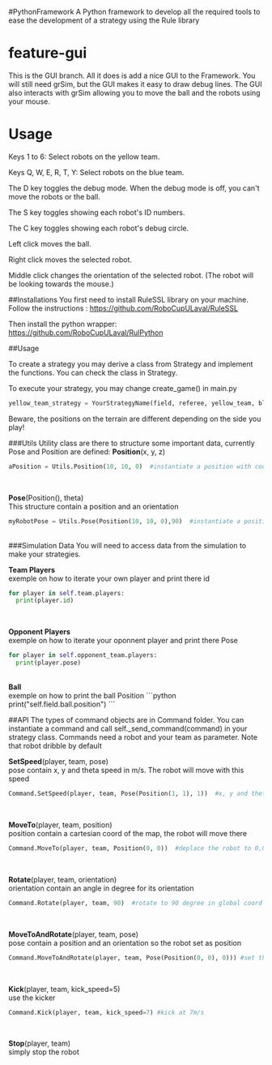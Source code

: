 #PythonFramework
A Python framework to develop all the required tools to ease the development of a strategy using the Rule library


# feature-gui
This is the GUI branch. All it does is add a nice GUI to the Framework. You will still need grSim, but the GUI makes it easy to draw debug lines. The GUI also interacts with grSim allowing you to move the ball and the robots using your mouse.

# Usage
Keys 1 to 6: Select robots on the yellow team.

Keys Q, W, E, R, T, Y: Select robots on the blue team.

The D key toggles the debug mode. When the debug mode is off, you can't move the robots or the ball.

The S key toggles showing each robot's ID numbers.

The C key toggles showing each robot's debug circle.


Left click moves the ball.

Right click moves the selected robot.

Middle click changes the orientation of the selected robot. (The robot will be looking towards the mouse.)


##Installations
You first need to install RuleSSL library on your machine. Follow the instructions :
https://github.com/RoboCupULaval/RuleSSL

Then install the python wrapper:
https://github.com/RoboCupULaval/RulPython


##Usage

To create a strategy you may derive a class from Strategy and implement the functions.
You can check the class in Strategy.

To execute your strategy, you may change create_game() in main.py
```python
yellow_team_strategy = YourStrategyName(field, referee, yellow_team, blue_team)
```
Beware, the positions on the terrain are different depending on the side you play!

###Utils
Utility class are there to structure some important data, currently Pose and Position are defined:
<b>Position</b>(x, y, z)
```python
aPosition = Utils.Position(10, 10, 0)  #instantiate a position with coord : x=10, y=10, z=0
```
<br>

<b>Pose</b>(Position(), theta)<br>
This structure contain a position and an orientation
```python
myRobotPose = Utils.Pose(Position(10, 10, 0),90)  #instantiate a position with coord : x=10, y=10, z=0 and orientation of 90 degree
```
<br>
###Simulation Data
You will need to access data from the simulation to make your strategies.

<b>Team Players</b> <br>
exemple on how to iterate your own player and print there id
```python
for player in self.team.players:
  print(player.id)
```
<br>

<b>Opponent Players</b> <br>
exemple on how to iterate your oponnent player and print there Pose
```python
for player in self.opponent_team.players:
  print(player.pose)
```
<br>
<b>Ball</b> <br>
exemple on how to print the ball Position
```python
print("self.field.ball.position")
```


##API
The types of command objects are in Command folder. You can instantiate a command and call self._send_command(command)
in your strategy class. Commands need a robot and your team as parameter.
Note that robot dribble by default

<b>SetSpeed</b>(player, team, pose)<br>
pose contain x, y and theta speed in m/s. The robot will move with this speed
```python
Command.SetSpeed(player, team, Pose(Position(1, 1), 1))  #x, y and theta speed = 1
```
<br>

<b>MoveTo</b>(player, team, position)<br>
position contain a cartesian coord of the map, the robot will move there
```python
Command.MoveTo(player, team, Position(0, 0))  #deplace the robot to 0,0 on the field
```
<br>

<b>Rotate</b>(player, team, orientation)<br>
orientation contain an angle in degree for its orientation
```python
Command.Rotate(player, team, 90)  #rotate to 90 degree in global coord system
```
<br>

<b>MoveToAndRotate</b>(player, team, pose)<br>
pose contain a position and an orientation so the robot set as position
```python
Command.MoveToAndRotate(player, team, Pose(Position(0, 0), 0))) #set the position to 0, 0 coord and orientation to 0
```
<br>

<b>Kick</b>(player, team, kick_speed=5)<br>
use the kicker
```python
Command.Kick(player, team, kick_speed=7) #kick at 7m/s
```
<br>

<b>Stop</b>(player, team)<br>
simply stop the robot

